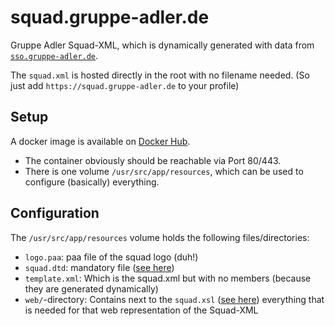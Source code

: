 # squad.gruppe-adler.de

Gruppe Adler Squad-XML, which is dynamically generated with data from [`sso.gruppe-adler.de`](https://github.com/gruppe-adler/sso.gruppe-adler.de).

The `squad.xml` is hosted directly in the root with no filename needed. (So just add `https://squad.gruppe-adler.de` to your profile)

## Setup
A docker image is available on [Docker Hub](https://hub.docker.com/r/gruppeadler/squad).  
- The container obviously should be reachable via Port 80/443.  
- There is one volume `/usr/src/app/resources`, which can be used to configure (basically) everything.

## Configuration

The `/usr/src/app/resources` volume holds the following files/directories: 
 - `logo.paa`: paa file of the squad logo (duh!)
 - `squad.dtd`: mandatory file ([see here](https://community.bistudio.com/wiki/squad.xml#How_to_publish_it))
 - `template.xml`: Which is the squad.xml but with no members (because they are generated dynamically)
 - `web/`-directory: Contains next to the `squad.xsl` ([see here](https://community.bistudio.com/wiki/squad.xml#How_to_publish_it)) everything that is needed for that web representation of the Squad-XML
